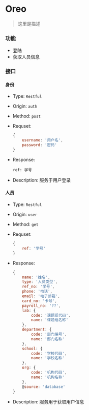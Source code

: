 # Oreo

> 这里是描述
 
### 功能

* 登陆
* 获取人员信息

### 接口

#### 身份

* Type: `Restful`
* Origin: `auth`
* Method: `post`
* Requset:

    ``` javascript
    {
        username: '用户名',
        password: '密码'
    }
    ```
* Response:

    ```
    ref: 学号
    ```
* Description: 服务于用户登录

#### 人员

* Type: `Restful`
* Origin: `user`
* Method: `get`
* Requset:

    ``` javascript
    {
        ref: '学号'
    }
    ```
* Response:

    ``` javascript
    {
        name: '姓名',
        type: '人员类型',
        ref_no: '学号',
        phone: '电话',
        email: '电子邮箱',
        card_no: '卡号',
        payroll_no: '??',
        lab: {
            code: '课题组代码',
            name: '课题组名称'
        },
        department: {
            code: '部门编号',
            name: '部门名称'
        },
        school: {
            code: '学校代码',
            name: '学校名称'
        },
        org: {
            code: '机构代码',
            name: '机构名称'
        },
        @source: 'database'
    }
    ```

* Description: 服务用于获取用户信息


